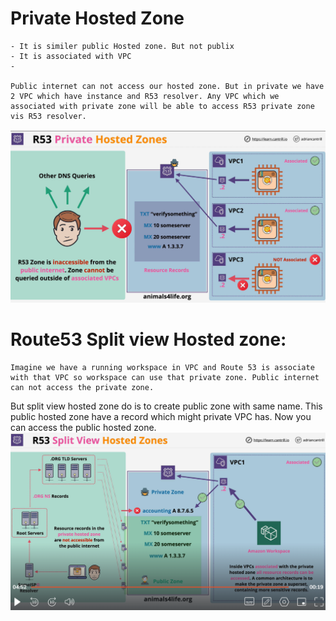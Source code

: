 # Private Hosted Zone
    - It is similer public Hosted zone. But not publix
    - It is associated with VPC
    - 

    Public internet can not access our hosted zone. But in private we have 2 VPC which have instance and R53 resolver. Any VPC which we associated with private zone will be able to access R53 private zone vis R53 resolver. 
![alt](./asset/private-hosted-zone.png)


# Route53 Split view Hosted zone:
    Imagine we have a running workspace in VPC and Route 53 is associate with that VPC so workspace can use that private zone. Public internet can not access the private zone.
   But split view hosted zone do is to create public zone with same name. This public hosted zone have a record which might private VPC has. Now you can access the public hosted zone.
![alt](./asset/private-split-view-zone.png) 